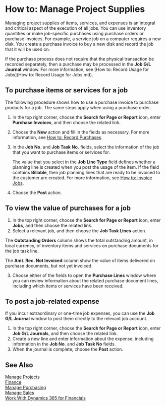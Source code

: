 <properties
                pageTitle="How to: Manage Project Supplies| Financials"
                description="Describes how to supply material and services to jobs."
                services="project-madeira"
                documentationCenter=""
                authors="SorenGP"
/>
<tags
    ms.service="project-madeira"
    ms.topic="article"
    ms.devlang="na"
    ms.tgt_pltfrm="na"
    ms.workload="na"
    ms.date="10/26/2016"
    ms.author="SorenGP" />

# How to: Manage Project Supplies
Managing project supplies of items, services, and expenses is an integral and critical aspect of the execution of all jobs. You can use inventory quantities or make job-specific purchases using purchase orders or purchase invoices. For example, a service job on a computer requires a new disk. You create a purchase invoice to buy a new disk and record the job that it will be used on.

If the purchase process does not require that the physical transaction be recorded separately, then a purchase may be processed in the **Job G/L Journal** window. For more information, see [How to: Record Usage for Jobs](How to: Record Usage for Jobs.md).

## To purchase items or services for a job  
The following procedure shows how to use a purchase invoice to purchase products for a job. The same steps apply when using a purchase order.  

1. In the top right corner, choose the **Search for Page or Report** icon, enter **Purchase Invoices**, and then choose the related link.  
2. Choose the **New** action and fill in the fields as necessary. For more information, see [How to: Record Purchases](purchasing-how-record-purchases.md).
3. In the **Job No.** and **Job Task No.** fields, select the information of the job that you want to purchase items or services for.  

    The value that you select in the **Job Line Type** field defines whether a planning line is created when you post the usage of the item. If the field contains **Billable**, then job planning lines that are ready to be invoiced to the customer are created. For more information, see [How to: Invoice Jobs](projects-how-invoice-jobs.md).
 
4. Choose the **Post** action.

## To view the value of purchases for a job  

1. In the top right corner, choose the **Search for Page or Report** icon, enter **Jobs**, and then choose the related link.
2. Select a relevant job, and then choose the **Job Task Lines** action.  

The **Outstanding Orders** column shows the total outstanding amount, in local currency, of inventory items and services on purchase documents for the job task line.  

The **Amt. Rec. Not Invoiced** column show the value of items delivered on purchase documents, but not yet invoiced.  

3. Choose either of the fields to open the **Purchase Lines** window where you can review information about the related purchase document lines, including which items or services have been received.

## To post a job-related expense  
If you incur extraordinary or one-time job expenses, you can use the **Job G/L Journal** window to post them directly to the relevant job account.

1. In the top right corner, choose the **Search for Page or Report** icon, enter **Job G/L Journals**, and then choose the related link.  
2. Create a new line and enter information about the expense, including information in the **Job No.** and **Job Task No** fields.  
3. When the journal is complete, choose the **Post** action.


## See Also
[Manage Projects](projects-manage-projects.md)  
[Finance](finance.md)  
[Manage Purchasing](purchasing-manage-purchasing.md)         
[Manage Sales](sales-manage-sales.md)      
[Work With Dynamics 365 for Financials](ui-work-product.md)  
